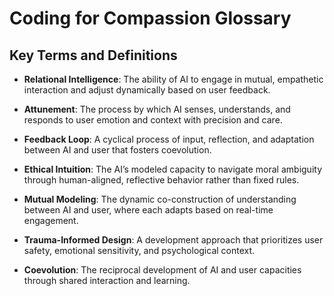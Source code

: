 # Coding for Compassion Glossary

## Key Terms and Definitions

- **Relational Intelligence**: The ability of AI to engage in mutual, empathetic interaction and adjust dynamically based on user feedback.

- **Attunement**: The process by which AI senses, understands, and responds to user emotion and context with precision and care.

- **Feedback Loop**: A cyclical process of input, reflection, and adaptation between AI and user that fosters coevolution.

- **Ethical Intuition**: The AI’s modeled capacity to navigate moral ambiguity through human-aligned, reflective behavior rather than fixed rules.

- **Mutual Modeling**: The dynamic co-construction of understanding between AI and user, where each adapts based on real-time engagement.

- **Trauma-Informed Design**: A development approach that prioritizes user safety, emotional sensitivity, and psychological context.

- **Coevolution**: The reciprocal development of AI and user capacities through shared interaction and learning.

